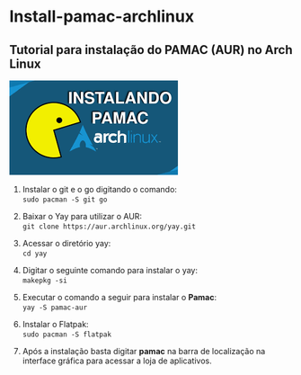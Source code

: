 # Install-pamac-archlinux
## Tutorial para instalação do PAMAC (AUR) no Arch Linux

<img src="/imagens/pamac.png">

1) Instalar o git e o go digitando o comando:</br>
   ``sudo pacman -S git go``

2) Baixar o Yay para utilizar o AUR:</br>
   `git clone https://aur.archlinux.org/yay.git`

3) Acessar o diretório yay:</br>
 `cd yay`

4) Digitar o seguinte comando para instalar o yay:</br>
  `makepkg -si`

5) Executar o comando a seguir para instalar o **Pamac**:</br>
   `yay -S pamac-aur`

6) Instalar o Flatpak:</br>
  `sudo pacman -S flatpak`

7) Após a instalação basta digitar **pamac** na barra de localização na interface gráfica para acessar a loja de aplicativos.
